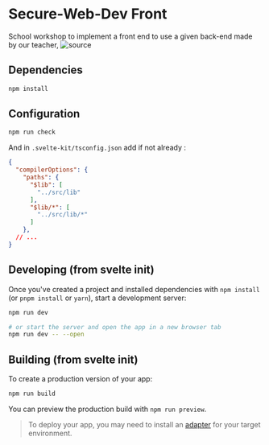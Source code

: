 # Secure-Web-Dev Front

School workshop to implement a front end to use a given back-end made by our teacher, ![source](https://github.com/strawhattom/secure-web-dev-backend)

## Dependencies

```bash
npm install
```

## Configuration

```bash
npm run check
```

And in `.svelte-kit/tsconfig.json` add if not already :

```json
{
  "compilerOptions": {
    "paths": {
      "$lib": [
        "../src/lib"
      ],
      "$lib/*": [
        "../src/lib/*"
      ]
    },
  // ...
}
```

## Developing (from svelte init)

Once you've created a project and installed dependencies with `npm install` (or `pnpm install` or `yarn`), start a development server:

```bash
npm run dev

# or start the server and open the app in a new browser tab
npm run dev -- --open
```

## Building (from svelte init)

To create a production version of your app:

```bash
npm run build
```

You can preview the production build with `npm run preview`.

> To deploy your app, you may need to install an [adapter](https://kit.svelte.dev/docs/adapters) for your target environment.
